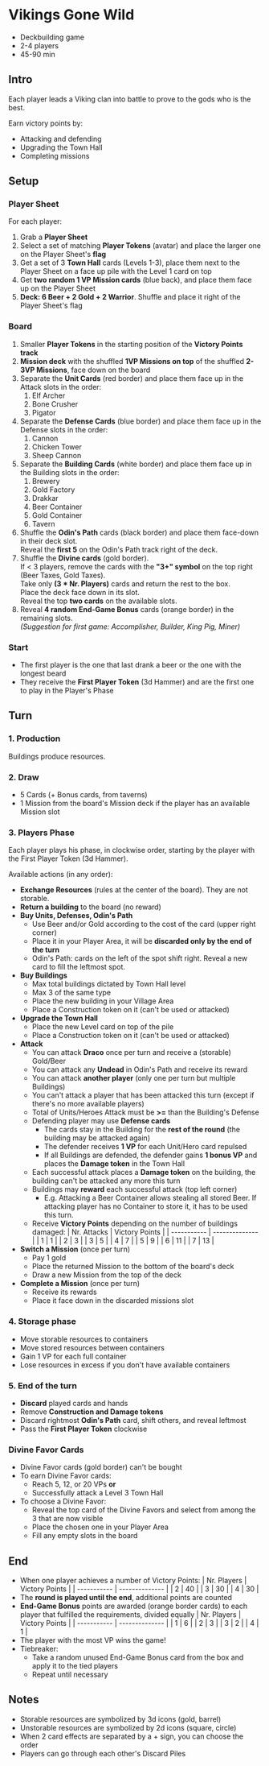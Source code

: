 # Vikings Gone Wild

- Deckbuilding game
- 2-4 players
- 45-90 min

## Intro

Each player leads a Viking clan into battle to prove to the gods who is the best.

Earn victory points by:
- Attacking and defending
- Upgrading the Town Hall
- Completing missions

## Setup

### Player Sheet

For each player:

1. Grab a **Player Sheet**
1. Select a set of matching **Player Tokens** (avatar) and place the larger one on the Player Sheet's **flag**
1. Get a set of 3 **Town Hall** cards (Levels 1-3), place them next to the Player Sheet on a face up pile with the Level 1 card on top
1. Get **two random 1 VP Mission cards** (blue back), and place them face up on the Player Sheet
1. **Deck: 6 Beer + 2 Gold + 2 Warrior**. Shuffle and place it right of the Player Sheet's flag

### Board

1. Smaller **Player Tokens** in the starting position of the **Victory Points track**
1. **Mission deck** with the shuffled **1VP Missions on top** of the shuffled **2-3VP Missions**, face down on the board
1. Separate the **Unit Cards** (red border) and place them face up in the Attack slots in the order:
   1. Elf Archer
   2. Bone Crusher
   3. Pigator
1. Separate the **Defense Cards** (blue border) and place them face up in the Defense slots in the order:  
   1. Cannon
   1. Chicken Tower
   1. Sheep Cannon
1. Separate the **Building Cards** (white border) and place them face up in the Building slots in the order:
   1. Brewery
   1. Gold Factory
   1. Drakkar
   1. Beer Container
   1. Gold Container
   1. Tavern
1. Shuffle the **Odin's Path** cards (black border) and place them face-down in their deck slot.  
   Reveal the **first 5** on the Odin's Path track right of the deck.
1. Shuffle the **Divine cards** (gold border).  
   If < 3 players, remove the cards with the **"3+" symbol** on the top right (Beer Taxes, Gold Taxes).  
   Take only **(3 * Nr. Players)** cards and return the rest to the box.  
   Place the deck face down in its slot.  
   Reveal the top **two cards** on the available slots.  
1. Reveal **4 random End-Game Bonus** cards (orange border) in the remaining slots.  
   *(Suggestion for first game: Accomplisher, Builder, King Pig, Miner)*

### Start

- The first player is the one that last drank a beer or the one with the longest beard
- They receive the **First Player Token** (3d Hammer) and are the first one to play in the Player's Phase

## Turn

### 1. Production

Buildings produce resources.

### 2. Draw
 - 5 Cards (+ Bonus cards, from taverns)
 - 1 Mission from the board's Mission deck if the player has an available Mission slot

### 3. Players Phase

Each player plays his phase, in clockwise order, starting by the player with the First Player Token (3d Hammer).

Available actions (in any order):

- **Exchange Resources** (rules at the center of the board). They are not storable.
- **Return a building** to the board (no reward)
- **Buy Units, Defenses, Odin's Path**
  - Use Beer and/or Gold according to the cost of the card (upper right corner)
  - Place it in your Player Area, it will be **discarded only by the end of the turn**
  - Odin's Path: cards on the left of the spot shift right. Reveal a new card to fill the leftmost spot.
- **Buy Buildings**
  - Max total buildings dictated by Town Hall level
  - Max 3 of the same type
  - Place the new building in your Village Area
  - Place a Construction token on it (can't be used or attacked)
- **Upgrade the Town Hall**
  - Place the new Level card on top of the pile
  - Place a Construction token on it (can't be used or attacked)
- **Attack**
  - You can attack **Draco** once per turn and receive a (storable) Gold/Beer
  - You can attack any **Undead** in Odin's Path and receive its reward
  - You can attack **another player** (only one per turn but multiple Buildings)
  - You can't attack a player that has been attacked this turn (except if there's no more available players)
  - Total of Units/Heroes Attack must be **>=** than the Building's Defense
  - Defending player may use **Defense cards**
    - The cards stay in the Building for the **rest of the round** (the building may be attacked again)
    - The defender receives **1 VP** for each Unit/Hero card repulsed
    - If all Buildings are defended, the defender gains **1 bonus VP** and places the **Damage token** in the Town Hall
  - Each successful attack places a **Damage token** on the building, the building can't be attacked any more this turn
  - Buildings may **reward** each successful attack (top left corner)
    - E.g. Attacking a Beer Container allows stealing all stored Beer. If attacking player has no Container to store it, it
      has to be used this turn.
  - Receive **Victory Points** depending on the number of buildings damaged:
    | Nr. Attacks | Victory Points |
    | ----------- | -------------- |
    | 1           | 1              |
    | 2           | 3              |
    | 3           | 5              |
    | 4           | 7              |
    | 5           | 9              |
    | 6           | 11             |
    | 7           | 13             |
- **Switch a Mission** (once per turn)
  - Pay 1 gold
  - Place the returned Mission to the bottom of the board's deck
  - Draw a new Mission from the top of the deck
- **Complete a Mission** (once per turn)
  - Receive its rewards
  - Place it face down in the discarded missions slot

### 4. Storage phase

- Move storable resources to containers
- Move stored resources between containers
- Gain 1 VP for each full container
- Lose resources in excess if you don't have available containers

### 5. End of the turn

- **Discard** played cards and hands
- Remove **Construction and Damage tokens**
- Discard rightmost **Odin's Path** card, shift others, and reveal leftmost
- Pass the **First Player Token** clockwise

### Divine Favor Cards

- Divine Favor cards (gold border) can't be bought
- To earn Divine Favor cards:
  - Reach 5, 12, or 20 VPs **or**
  - Successfully attack a Level 3 Town Hall
- To choose a Divine Favor:
  - Reveal the top card of the Divine Favors and select from among the 3 that are now visible
  - Place the chosen one in your Player Area
  - Fill any empty slots in the board

## End

- When one player achieves a number of Victory Points:
  | Nr. Players | Victory Points |
  | ----------- | -------------- |
  | 2           | 40             |
  | 3           | 30             |
  | 4           | 30             |
- The **round is played until the end**, additional points are counted
- **End-Game Bonus** points are awarded (orange border cards) to each player that fulfilled the requirements, divided equally
  | Nr. Players | Victory Points |
  | ----------- | -------------- |
  | 1           | 6              |
  | 2           | 3              |
  | 3           | 2              |
  | 4           | 1              |
- The player with the most VP wins the game!
- Tiebreaker:
  - Take a random unused End-Game Bonus card from the box and apply it to the tied players
  - Repeat until necessary

## Notes

- Storable resources are symbolized by 3d icons (gold, barrel)
- Unstorable resources are symbolized by 2d icons (square, circle)
- When 2 card effects are separated by a + sign, you can choose the order
- Players can go through each other's Discard Piles
